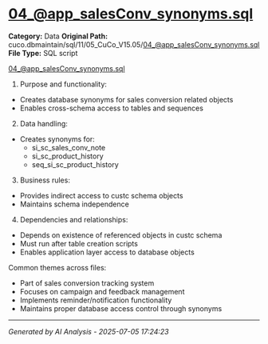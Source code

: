 # 04_@app_salesConv_synonyms.sql

**Category:** Data
**Original Path:** cuco.dbmaintain/sql/11/05_CuCo_V15.05/04_@app_salesConv_synonyms.sql
**File Type:** SQL script

04_@app_salesConv_synonyms.sql
1. Purpose and functionality:
- Creates database synonyms for sales conversion related objects
- Enables cross-schema access to tables and sequences

2. Data handling:
- Creates synonyms for:
  - si_sc_sales_conv_note
  - si_sc_product_history
  - seq_si_sc_product_history

3. Business rules:
- Provides indirect access to custc schema objects
- Maintains schema independence

4. Dependencies and relationships:
- Depends on existence of referenced objects in custc schema
- Must run after table creation scripts
- Enables application layer access to database objects

Common themes across files:
- Part of sales conversion tracking system
- Focuses on campaign and feedback management
- Implements reminder/notification functionality
- Maintains proper database access control through synonyms

---
*Generated by AI Analysis - 2025-07-05 17:24:23*

